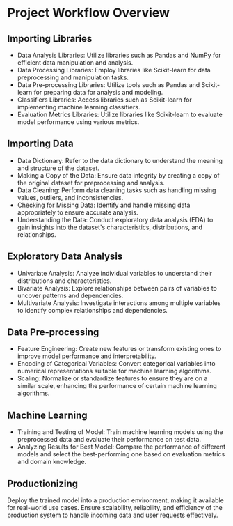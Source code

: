 # Project Workflow Overview
## Importing Libraries
- Data Analysis Libraries: Utilize libraries such as Pandas and NumPy for efficient data manipulation and analysis.
- Data Processing Libraries: Employ libraries like Scikit-learn for data preprocessing and manipulation tasks.
- Data Pre-processing Libraries: Utilize tools such as Pandas and Scikit-learn for preparing data for analysis and modeling.
- Classifiers Libraries: Access libraries such as Scikit-learn for implementing machine learning classifiers.
- Evaluation Metrics Libraries: Utilize libraries like Scikit-learn to evaluate model performance using various metrics.
## Importing Data
- Data Dictionary: Refer to the data dictionary to understand the meaning and structure of the dataset.
- Making a Copy of the Data: Ensure data integrity by creating a copy of the original dataset for preprocessing and analysis.
- Data Cleaning: Perform data cleaning tasks such as handling missing values, outliers, and inconsistencies.
- Checking for Missing Data: Identify and handle missing data appropriately to ensure accurate analysis.
- Understanding the Data: Conduct exploratory data analysis (EDA) to gain insights into the dataset's characteristics, distributions, and relationships.
## Exploratory Data Analysis
- Univariate Analysis: Analyze individual variables to understand their distributions and characteristics.
- Bivariate Analysis: Explore relationships between pairs of variables to uncover patterns and dependencies.
- Multivariate Analysis: Investigate interactions among multiple variables to identify complex relationships and dependencies.
## Data Pre-processing
- Feature Engineering: Create new features or transform existing ones to improve model performance and interpretability.
- Encoding of Categorical Variables: Convert categorical variables into numerical representations suitable for machine learning algorithms.
- Scaling: Normalize or standardize features to ensure they are on a similar scale, enhancing the performance of certain machine learning algorithms.
## Machine Learning
- Training and Testing of Model: Train machine learning models using the preprocessed data and evaluate their performance on test data.
- Analyzing Results for Best Model: Compare the performance of different models and select the best-performing one based on evaluation metrics and domain knowledge.
## Productionizing
Deploy the trained model into a production environment, making it available for real-world use cases.
Ensure scalability, reliability, and efficiency of the production system to handle incoming data and user requests effectively.
